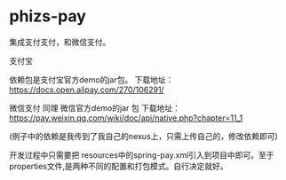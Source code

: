 # phizs-pay

集成支付支付，和微信支付。

支付宝

依赖包是支付宝官方demo的jar包。
下载地址：https://docs.open.alipay.com/270/106291/ 

微信支付 同理
微信官方demo的jar 包
下载地址：https://pay.weixin.qq.com/wiki/doc/api/native.php?chapter=11_1

(例子中的依赖是我传到了我自己的nexus上，只需上传自己的，修改依赖即可)

开发过程中只需要把 resources中的spring-pay.xml引入到项目中即可。至于properties文件,是两种不同的配置和打包模式。自行决定就好。
